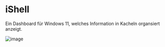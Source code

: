# iShell

Ein Dashboard für Windows 11, welches Information in Kacheln organsiert anzeigt.

![image](https://github.com/user-attachments/assets/2e245cc9-aad2-4857-8ebd-1e76bbd9ace7)
